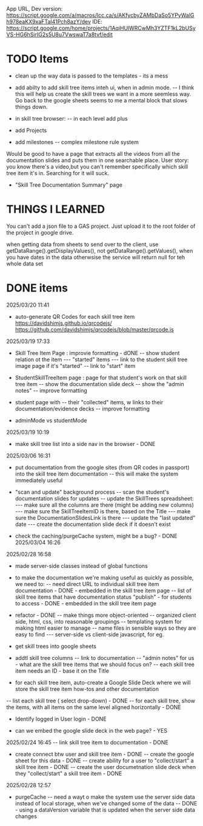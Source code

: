 App URL, Dev version: https://script.google.com/a/macros/lcc.ca/s/AKfycbyZAMbDaSo5YPyWalGh978eaKX9xaFTaI41Pch8azY/dev
IDE: https://script.google.com/home/projects/1AqiHUlWRCwMh3YZTF1kL2bUSyVS-HG6hSirIG2s5U8u7VwswaT7a8tvf/edit 

# TODO Items



- clean up the way data is passed to the templates - its a mess




- add abilty to add skill tree items inteh ui, when in admin mode.
-- I think this will help us create the skill trees we want in a more seemless way. Go back to the google sheets seems to me a mental block that slows things down.
- in skill tree browser:
-- in each level add plus 


- add Projects
- add milestones
-- complex milestone rule system

Would be good to have a page that extracts all the videos from all the documentation slides and puts them in one searchable place. 
User story: you know there's a video,but you can't remember specifically which skill tree item it's in. Searching for it will suck.
- "Skill Tree Documentation Summary" page


# THINGS I LEARNED
You can't add a json file to a GAS project. Just upload it to the root folder of the project in google drive.

when getting data from sheets to send over to the client, use getDataRange().getDisplayValues(), not getDataRange().getValues(), when you have dates in the data
otherwsise the service will return null for teh whole data set


# DONE items
2025/03/20 11:41
- auto-generate QR Codes for each skill tree item
https://davidshimjs.github.io/qrcodejs/ 
https://github.com/davidshimjs/qrcodejs/blob/master/qrcode.js 


2025/03/19 17:33
- Skill Tree Item Page : improvie formatting - dONE
-- show student relation ot the item
--- "started" items
--- link to the student skill tree image page if it's "started"
-- link to "start" item

- StudentSkillTreeItem page : page for that student's work on that skill tree item
-- show the documentation slide deck
-- show the "admin notes"
-- improve formatting

- student page with
-- their "collected" items, w links to their documentation/evidence decks
-- improve formatting

- adminMode vs studentMode

2025/03/19 10:19 
- make skill tree list into a side nav in the browser - DONE


2025/03/06 16:31

- put documentation  from the google sites (from QR codes in passport) into the skill tree item documentation
-- this will make the system immediately useful

- "scan and update" background process
-- scan the student's documentation slides for updates
-- update the SkillTrees spreadsheet:
--- make sure all the columns are there (might be adding new columns)
--- make sure the SkillTreeItemID is there, based on the Title
--- make sure the DocumentationSlidesLink is there
--- update the "last updated" date
--- create the documentation slide deck if it doesn't exist

- check the caching/purgeCache system, might be a bug? - DONE 2025/03/04 16:26

2025/02/28 16:58
- made server-side classes instead of global functions

- to make the documentation we're making useful as quickly as possible, we need to:
-- need direct URL to individual skill tree item documentation - DONE - embedded in the skill tree item page
-- list of skill tree items that have documentation status "publish" - for students to access - DONE - embedded in the skill tree item page


- refactor - DONE
-- make things more object-oriented
-- organized client side, html, css, into reasonable groupings
-- templating system for making html easier to manage
-- name files in sensible ways so they are easy to find
--- server-side vs client-side javascript, for eg.


- get skill trees into google sheets
- addtl skill tree columns
-- link to documentation
-- "admin notes" for us - what are the skill tree items that we should focus on?
-- each skill tree item needs an ID - base it on the Title
- for each skill tree item, auto-create a Google Slide Deck where we will store the skill tree item how-tos and other documentation

-- list each skill tree ( select drop-down) - DONE
-- for each skill tree, show the items, with all items on the same level aligned horizontally - DONE

- Identify logged in User login - DONE


- can we embed the google slide deck in the web page? - YES

2025/02/24 16:45
-- link skill tree item to documentation - DONE
- create connect btw user and skill tree item - DONE
-- create the google sheet for this data - DONE
-- create ability for a user to "collect/start" a skill tree item - DONE
-- create the user documetnation slide deck when they "collect/start" a skill tree item - DONE

2025/02/28 12:57
- purgeCache 
-- need a wayt o make the system use the server side data instead of local storage, when we've changed some of the data
-- DONE - using a dataVersion variable that is updated when the server side data changes

